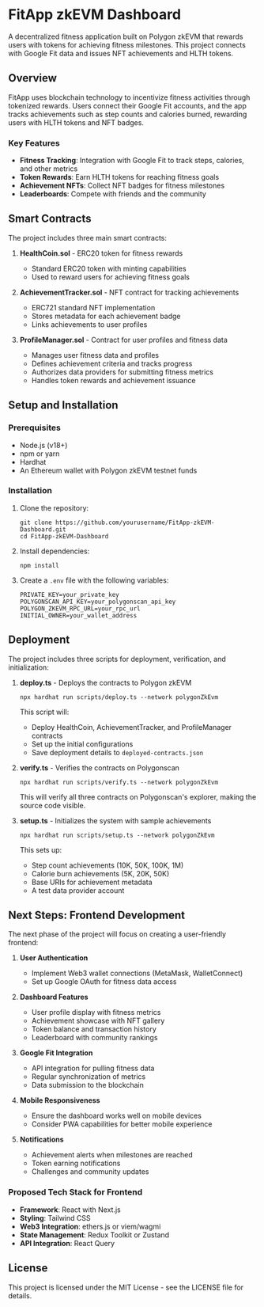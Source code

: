 # FitApp zkEVM Dashboard

A decentralized fitness application built on Polygon zkEVM that rewards users with tokens for achieving fitness milestones. This project connects with Google Fit data and issues NFT achievements and HLTH tokens.

## Overview

FitApp uses blockchain technology to incentivize fitness activities through tokenized rewards. Users connect their Google Fit accounts, and the app tracks achievements such as step counts and calories burned, rewarding users with HLTH tokens and NFT badges.

### Key Features

- **Fitness Tracking**: Integration with Google Fit to track steps, calories, and other metrics
- **Token Rewards**: Earn HLTH tokens for reaching fitness goals
- **Achievement NFTs**: Collect NFT badges for fitness milestones
- **Leaderboards**: Compete with friends and the community

## Smart Contracts

The project includes three main smart contracts:

1. **HealthCoin.sol** - ERC20 token for fitness rewards
   - Standard ERC20 token with minting capabilities
   - Used to reward users for achieving fitness goals

2. **AchievementTracker.sol** - NFT contract for tracking achievements
   - ERC721 standard NFT implementation
   - Stores metadata for each achievement badge
   - Links achievements to user profiles

3. **ProfileManager.sol** - Contract for user profiles and fitness data
   - Manages user fitness data and profiles
   - Defines achievement criteria and tracks progress
   - Authorizes data providers for submitting fitness metrics
   - Handles token rewards and achievement issuance

## Setup and Installation

### Prerequisites

- Node.js (v18+)
- npm or yarn
- Hardhat
- An Ethereum wallet with Polygon zkEVM testnet funds

### Installation

1. Clone the repository:
   ```
   git clone https://github.com/yourusername/FitApp-zkEVM-Dashboard.git
   cd FitApp-zkEVM-Dashboard
   ```

2. Install dependencies:
   ```
   npm install
   ```

3. Create a `.env` file with the following variables:
   ```
   PRIVATE_KEY=your_private_key
   POLYGONSCAN_API_KEY=your_polygonscan_api_key
   POLYGON_ZKEVM_RPC_URL=your_rpc_url
   INITIAL_OWNER=your_wallet_address
   ```

## Deployment

The project includes three scripts for deployment, verification, and initialization:

1. **deploy.ts** - Deploys the contracts to Polygon zkEVM
   ```
   npx hardhat run scripts/deploy.ts --network polygonZkEvm
   ```
   This script will:
   - Deploy HealthCoin, AchievementTracker, and ProfileManager contracts
   - Set up the initial configurations
   - Save deployment details to `deployed-contracts.json`

2. **verify.ts** - Verifies the contracts on Polygonscan
   ```
   npx hardhat run scripts/verify.ts --network polygonZkEvm
   ```
   This will verify all three contracts on Polygonscan's explorer, making the source code visible.

3. **setup.ts** - Initializes the system with sample achievements
   ```
   npx hardhat run scripts/setup.ts --network polygonZkEvm
   ```
   This sets up:
   - Step count achievements (10K, 50K, 100K, 1M)
   - Calorie burn achievements (5K, 20K, 50K)
   - Base URIs for achievement metadata
   - A test data provider account

## Next Steps: Frontend Development

The next phase of the project will focus on creating a user-friendly frontend:

1. **User Authentication**
   - Implement Web3 wallet connections (MetaMask, WalletConnect)
   - Set up Google OAuth for fitness data access

2. **Dashboard Features**
   - User profile display with fitness metrics
   - Achievement showcase with NFT gallery
   - Token balance and transaction history
   - Leaderboard with community rankings

3. **Google Fit Integration**
   - API integration for pulling fitness data
   - Regular synchronization of metrics
   - Data submission to the blockchain

4. **Mobile Responsiveness**
   - Ensure the dashboard works well on mobile devices
   - Consider PWA capabilities for better mobile experience

5. **Notifications**
   - Achievement alerts when milestones are reached
   - Token earning notifications
   - Challenges and community updates

### Proposed Tech Stack for Frontend

- **Framework**: React with Next.js
- **Styling**: Tailwind CSS
- **Web3 Integration**: ethers.js or viem/wagmi
- **State Management**: Redux Toolkit or Zustand
- **API Integration**: React Query

## License

This project is licensed under the MIT License - see the LICENSE file for details.
